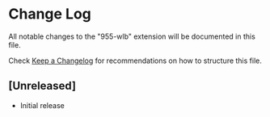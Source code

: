 # Change Log

All notable changes to the "955-wlb" extension will be documented in this file.

Check [Keep a Changelog](http://keepachangelog.com/) for recommendations on how to structure this file.

## [Unreleased]

- Initial release